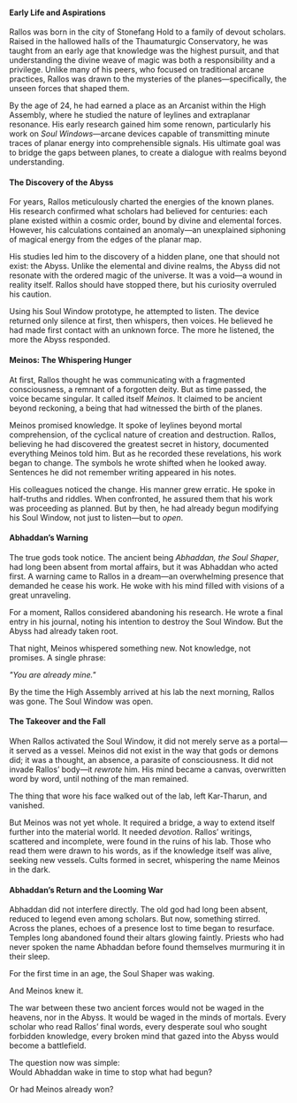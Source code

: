 #### **Early Life and Aspirations**

Rallos was born in the city of Stonefang Hold to a family of devout scholars. Raised in the hallowed halls of the Thaumaturgic Conservatory, he was taught from an early age that knowledge was the highest pursuit, and that understanding the divine weave of magic was both a responsibility and a privilege. Unlike many of his peers, who focused on traditional arcane practices, Rallos was drawn to the mysteries of the planes—specifically, the unseen forces that shaped them.

By the age of 24, he had earned a place as an Arcanist within the High Assembly, where he studied the nature of leylines and extraplanar resonance. His early research gained him some renown, particularly his work on _Soul Windows_—arcane devices capable of transmitting minute traces of planar energy into comprehensible signals. His ultimate goal was to bridge the gaps between planes, to create a dialogue with realms beyond understanding.

#### **The Discovery of the Abyss**

For years, Rallos meticulously charted the energies of the known planes. His research confirmed what scholars had believed for centuries: each plane existed within a cosmic order, bound by divine and elemental forces. However, his calculations contained an anomaly—an unexplained siphoning of magical energy from the edges of the planar map.

His studies led him to the discovery of a hidden plane, one that should not exist: the Abyss. Unlike the elemental and divine realms, the Abyss did not resonate with the ordered magic of the universe. It was a void—a wound in reality itself. Rallos should have stopped there, but his curiosity overruled his caution.

Using his Soul Window prototype, he attempted to listen. The device returned only silence at first, then whispers, then voices. He believed he had made first contact with an unknown force. The more he listened, the more the Abyss responded.

#### **Meinos: The Whispering Hunger**

At first, Rallos thought he was communicating with a fragmented consciousness, a remnant of a forgotten deity. But as time passed, the voice became singular. It called itself _Meinos_. It claimed to be ancient beyond reckoning, a being that had witnessed the birth of the planes.

Meinos promised knowledge. It spoke of leylines beyond mortal comprehension, of the cyclical nature of creation and destruction. Rallos, believing he had discovered the greatest secret in history, documented everything Meinos told him. But as he recorded these revelations, his work began to change. The symbols he wrote shifted when he looked away. Sentences he did not remember writing appeared in his notes.

His colleagues noticed the change. His manner grew erratic. He spoke in half-truths and riddles. When confronted, he assured them that his work was proceeding as planned. But by then, he had already begun modifying his Soul Window, not just to listen—but to _open_.

#### **Abhaddan’s Warning**

The true gods took notice. The ancient being _Abhaddan, the Soul Shaper_, had long been absent from mortal affairs, but it was Abhaddan who acted first. A warning came to Rallos in a dream—an overwhelming presence that demanded he cease his work. He woke with his mind filled with visions of a great unraveling.

For a moment, Rallos considered abandoning his research. He wrote a final entry in his journal, noting his intention to destroy the Soul Window. But the Abyss had already taken root.

That night, Meinos whispered something new. Not knowledge, not promises. A single phrase:

_"You are already mine."_

By the time the High Assembly arrived at his lab the next morning, Rallos was gone. The Soul Window was open.

#### **The Takeover and the Fall**

When Rallos activated the Soul Window, it did not merely serve as a portal—it served as a vessel. Meinos did not exist in the way that gods or demons did; it was a thought, an absence, a parasite of consciousness. It did not invade Rallos’ body—it _rewrote_ him. His mind became a canvas, overwritten word by word, until nothing of the man remained.

The thing that wore his face walked out of the lab, left Kar-Tharun, and vanished.

But Meinos was not yet whole. It required a bridge, a way to extend itself further into the material world. It needed _devotion_. Rallos’ writings, scattered and incomplete, were found in the ruins of his lab. Those who read them were drawn to his words, as if the knowledge itself was alive, seeking new vessels. Cults formed in secret, whispering the name Meinos in the dark.

#### **Abhaddan’s Return and the Looming War**

Abhaddan did not interfere directly. The old god had long been absent, reduced to legend even among scholars. But now, something stirred. Across the planes, echoes of a presence lost to time began to resurface. Temples long abandoned found their altars glowing faintly. Priests who had never spoken the name Abhaddan before found themselves murmuring it in their sleep.

For the first time in an age, the Soul Shaper was waking.

And Meinos knew it.

The war between these two ancient forces would not be waged in the heavens, nor in the Abyss. It would be waged in the minds of mortals. Every scholar who read Rallos’ final words, every desperate soul who sought forbidden knowledge, every broken mind that gazed into the Abyss would become a battlefield.

The question now was simple:  
Would Abhaddan wake in time to stop what had begun?

Or had Meinos already won?